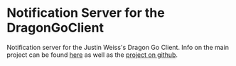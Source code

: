 Notification Server for the DragonGoClient
=====================

Notification server for the Justin Weiss's Dragon Go Client.  Info
on the main project can be found [here][dgc-main] as well as the
[project on github][dgc-gh].

 [dgc-main]: http://dgs.uberweiss.net/
 [dgc-gh]: https://github.com/justinweiss/dragongoclient


